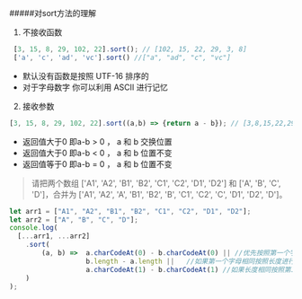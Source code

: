 #####对sort方法的理解
1. 不接收函数
```javascript
 [3, 15, 8, 29, 102, 22].sort(); // [102, 15, 22, 29, 3, 8]
 ['a', 'c', 'ad', 'vc'].sort() //["a", "ad", "c", "vc"]
```
- 默认没有函数是按照 UTF-16 排序的
- 对于字母数字 你可以利用 ASCII 进行记忆

2. 接收参数
```javascript
[3, 15, 8, 29, 102, 22].sort((a,b) => {return a - b}); // [3,8,15,22,29,102]
```
- 返回值大于0 即a-b > 0 ， a 和 b 交换位置
- 返回值大于0 即a-b < 0 ， a 和 b 位置不变
- 返回值等于0 即a-b = 0 ， a 和 b 位置不变

> 请把两个数组 ['A1', 'A2', 'B1', 'B2', 'C1', 'C2', 'D1', 'D2'] 和 ['A', 'B', 'C', 'D']，合并为 ['A1', 'A2', 'A', 'B1', 'B2', 'B', 'C1', 'C2', 'C', 'D1', 'D2', 'D']。


```javascript
let arr1 = ["A1", "A2", "B1", "B2", "C1", "C2", "D1", "D2"];
let arr2 = ["A", "B", "C", "D"];
console.log(
  [...arr1, ...arr2]
    .sort(
        (a, b) =>  a.charCodeAt(0) - b.charCodeAt(0) || //优先按照第一个字母大小进行比较
                   b.length - a.length ||   //如果第一个字母相同按照长度进行比较
                   a.charCodeAt(1) - b.charCodeAt(1) //如果长度相同按照第二个字母从大到小
    )
);
```

